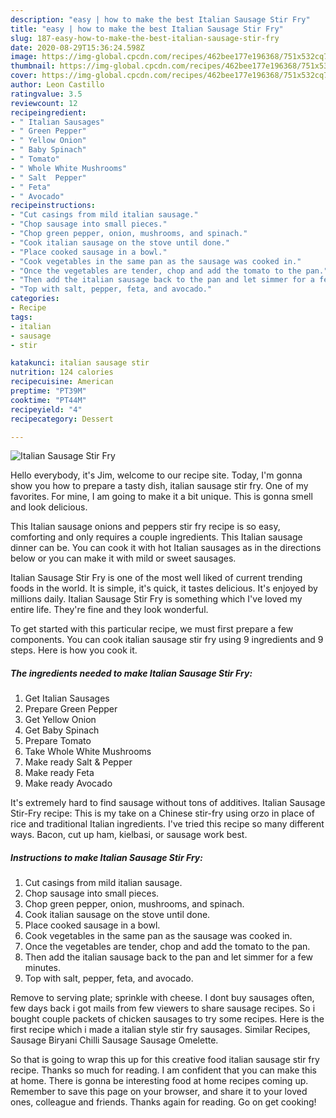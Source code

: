 ```yaml
---
description: "easy | how to make the best Italian Sausage Stir Fry"
title: "easy | how to make the best Italian Sausage Stir Fry"
slug: 187-easy-how-to-make-the-best-italian-sausage-stir-fry
date: 2020-08-29T15:36:24.598Z
image: https://img-global.cpcdn.com/recipes/462bee177e196368/751x532cq70/italian-sausage-stir-fry-recipe-main-photo.jpg
thumbnail: https://img-global.cpcdn.com/recipes/462bee177e196368/751x532cq70/italian-sausage-stir-fry-recipe-main-photo.jpg
cover: https://img-global.cpcdn.com/recipes/462bee177e196368/751x532cq70/italian-sausage-stir-fry-recipe-main-photo.jpg
author: Leon Castillo
ratingvalue: 3.5
reviewcount: 12
recipeingredient:
- " Italian Sausages"
- " Green Pepper"
- " Yellow Onion"
- " Baby Spinach"
- " Tomato"
- " Whole White Mushrooms"
- " Salt  Pepper"
- " Feta"
- " Avocado"
recipeinstructions:
- "Cut casings from mild italian sausage."
- "Chop sausage into small pieces."
- "Chop green pepper, onion, mushrooms, and spinach."
- "Cook italian sausage on the stove until done."
- "Place cooked sausage in a bowl."
- "Cook vegetables in the same pan as the sausage was cooked in."
- "Once the vegetables are tender, chop and add the tomato to the pan."
- "Then add the italian sausage back to the pan and let simmer for a few minutes."
- "Top with salt, pepper, feta, and avocado."
categories:
- Recipe
tags:
- italian
- sausage
- stir

katakunci: italian sausage stir 
nutrition: 124 calories
recipecuisine: American
preptime: "PT39M"
cooktime: "PT44M"
recipeyield: "4"
recipecategory: Dessert

---
```



![Italian Sausage Stir Fry](https://img-global.cpcdn.com/recipes/462bee177e196368/751x532cq70/italian-sausage-stir-fry-recipe-main-photo.jpg)

Hello everybody, it's Jim, welcome to our recipe site. Today, I'm gonna show you how to prepare a tasty dish, italian sausage stir fry. One of my favorites. For mine, I am going to make it a bit unique. This is gonna smell and look delicious.

This Italian sausage onions and peppers stir fry recipe is so easy, comforting and only requires a couple ingredients. This Italian sausage dinner can be. You can cook it with hot Italian sausages as in the directions below or you can make it with mild or sweet sausages.

Italian Sausage Stir Fry is one of the most well liked of current trending foods in the world. It is simple, it's quick, it tastes delicious. It's enjoyed by millions daily. Italian Sausage Stir Fry is something which I've loved my entire life. They're fine and they look wonderful.


To get started with this particular recipe, we must first prepare a few components. You can cook italian sausage stir fry using 9 ingredients and 9 steps. Here is how you cook it.

<!--inarticleads1-->

##### The ingredients needed to make Italian Sausage Stir Fry:

1. Get  Italian Sausages
1. Prepare  Green Pepper
1. Get  Yellow Onion
1. Get  Baby Spinach
1. Prepare  Tomato
1. Take  Whole White Mushrooms
1. Make ready  Salt &amp; Pepper
1. Make ready  Feta
1. Make ready  Avocado


It&#39;s extremely hard to find sausage without tons of additives. Italian Sausage Stir-Fry recipe: This is my take on a Chinese stir-fry using orzo in place of rice and traditional Italian ingredients. I&#39;ve tried this recipe so many different ways. Bacon, cut up ham, kielbasi, or sausage work best. 

<!--inarticleads2-->

##### Instructions to make Italian Sausage Stir Fry:

1. Cut casings from mild italian sausage.
1. Chop sausage into small pieces.
1. Chop green pepper, onion, mushrooms, and spinach.
1. Cook italian sausage on the stove until done.
1. Place cooked sausage in a bowl.
1. Cook vegetables in the same pan as the sausage was cooked in.
1. Once the vegetables are tender, chop and add the tomato to the pan.
1. Then add the italian sausage back to the pan and let simmer for a few minutes.
1. Top with salt, pepper, feta, and avocado.


Remove to serving plate; sprinkle with cheese. I dont buy sausages often, few days back i got mails from few viewers to share sausage recipes. So i bought couple packets of chicken sausages to try some recipes. Here is the first recipe which i made a italian style stir fry sausages. Similar Recipes, Sausage Biryani Chilli Sausage Sausage Omelette. 

So that is going to wrap this up for this creative food italian sausage stir fry recipe. Thanks so much for reading. I am confident that you can make this at home. There is gonna be interesting food at home recipes coming up. Remember to save this page on your browser, and share it to your loved ones, colleague and friends. Thanks again for reading. Go on get cooking!
